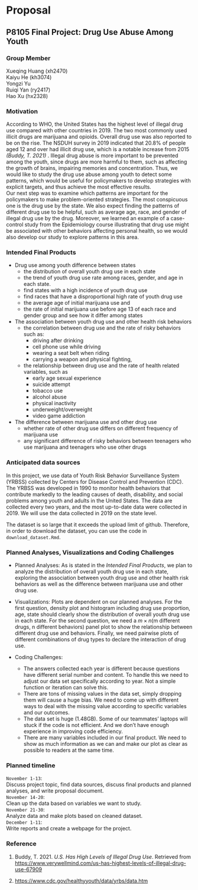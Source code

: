 Proposal
================

## P8105 Final Project: Drug Use Abuse Among Youth

### Group Member

Xueqing Huang (xh2470)  
Kaiyu He (kh3074)  
Yongzi Yu  
Ruiqi Yan (ry2417)  
Hao Xu (hx2328)  

### Motivation

According to WHO, the United States has the highest level of illegal
drug use compared with other countries in 2019. The two most commonly
used illicit drugs are marijuana and opioids. Overall drug use was also
reported to be on the rise. The NSDUH survey in 2019 indicated that
20.8% of people aged 12 and over had illicit drug use, which is a
notable increase from 2015 *(Buddy, T. 2021)* . Illegal drug abuse is
more important to be prevented among the youth, since drugs are more
harmful to them, such as affecting the growth of brains, impairing
memories and concentration. Thus, we would like to study the drug use
abuse among youth to detect some patterns, which would be useful for
policymakers to develop strategies with explicit targets, and thus
achieve the most effective results.  
Our next step was to examine which patterns are important for the
policymakers to make problem-oriented strategies. The most conspicuous
one is the drug use by the state. We also expect finding the patterns of
different drug use to be helpful, such as average age, race, and gender
of illegal drug use by the drug. Moreover, we learned an example of a
case-control study from the Epidemiology course illustrating that drug
use might be associated with other behaviors affecting personal health,
so we would also develop our study to explore patterns in this area.  

### Intended Final Products

-   Drug use among youth difference between states
    -   the distribution of overall youth drug use in each state
    -   the trend of youth drug use rate among races, gender, and age in
        each state.
    -   find states with a high incidence of youth drug use
    -   find races that have a disproportional high rate of youth drug
        use  
    -   the average age of initial marijuana use and
    -   the rate of initial marijuana use before age 13 of each race and
        gender group and see how it differ among states
-   The association between youth drug use and other health risk
    behaviors
    -   the correlation between drug use and the rate of risky behaviors
        such as:
        -   driving after drinking
        -   cell phone use while driving
        -   wearing a seat belt when riding
        -   carrying a weapon and physical fighting,
    -   the relationship between drug use and the rate of health related
        variables, such as
        -   early age sexual experience
        -   suicide attempt
        -   tobacco use
        -   alcohol abuse
        -   physical inactivity
        -   underweight/overweight
        -   video game addiction
-   The difference between marijuana use and other drug use
    -   whether rate of other drug use differs on different frequency of
        marijuana use
    -   any significant difference of risky behaviors between teenagers
        who use marijuana and teenagers who use other drugs

### Anticipated data sources

In this project, we use data of Youth Risk Behavior Surveillance System
(YRBSS) collected by Centers for Disease Control and Prevention (CDC).
The YRBSS was developed in 1990 to monitor health behaviors that
contribute markedly to the leading causes of death, disability, and
social problems among youth and adults in the United States. The data
are collected every two years, and the most up-to-date data were
collected in 2019. We will use the data collected in 2019 on the state
level.

The dataset is so large that it exceeds the upload limit of github.
Therefore, in order to download the dataset, you can use the code in
`download_dataset.Rmd`.

### Planned Analyses, Visualizations and Coding Challenges

-   Planned Analyses: As is stated in the *Intended Final Products*, we
    plan to analyze the distribution of overall youth drug use in each
    state, exploring the association between youth drug use and other
    health risk behaviors as well as the difference between marijuana
    use and other drug use.

-   Visualizations: Plots are dependent on our planned analyses. For the
    first question, density plot and histogram including drug use
    proportion, age, state should clearly show the distribution of
    overall youth drug use in each state. For the second question, we
    need a *m* × *n*(m different drugs, n different behaviors) panel
    plot to show the relationship between different drug use and
    behaviors. Finally, we need pairwise plots of different combinations
    of drug types to declare the interaction of drug use.

-   Coding Challenges:

    -   The answers collected each year is different because questions
        have different serial number and content. To handle this we need
        to adjust our data set specifically according to year. Not a
        simple function or iteration can solve this.  
    -   There are tons of missing values in the data set, simply
        dropping them will cause a huge bias. We need to come up with
        different ways to deal with the missing value according to
        specific variables and our outcomes.
    -   The data set is huge (1.48GB). Some of our teammates’ laptops
        will stuck if the code is not efficient. And we don’t have
        enough experience in improving code efficiency.  
    -   There are many variables included in our final product. We need
        to show as much information as we can and make our plot as clear
        as possible to readers at the same time.

### Planned timeline

`November 1-13`:  
Discuss project topic, find data sources, discuss final products and
planned analyses, and write proposal document.  
`November 14-20`:  
Clean up the data based on variables we want to study.  
`November 21-30`:  
Analyze data and make plots based on cleaned dataset.  
`December 1-11`:  
Write reports and create a webpage for the project.

### Reference

1.  Buddy, T. 2021. *U.S. Has High Levels of Illegal Drug Use*.
    Retrieved from
    <https://www.verywellmind.com/us-has-highest-levels-of-illegal-drug-use-67909>

2.  <https://www.cdc.gov/healthyyouth/data/yrbs/data.htm>
